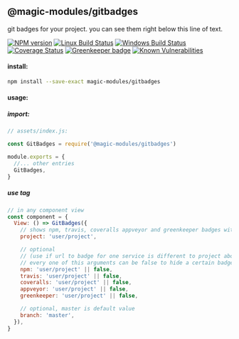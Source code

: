 ## @magic-modules/gitbadges

git badges for your project. you can see them right below this line of text.

[![NPM version][npm-image]][npm-url]
[![Linux Build Status][travis-image]][travis-url]
[![Windows Build Status][appveyor-image]][appveyor-url]
[![Coverage Status][coveralls-image]][coveralls-url]
[![Greenkeeper badge][greenkeeper-image]][greenkeeper-url]
[![Known Vulnerabilities][snyk-image]][snyk-url]

[npm-image]: https://img.shields.io/npm/v/@magic-modules/gitbadges.svg
[npm-url]: https://www.npmjs.com/package/@magic-modules/gitbadges
[travis-image]: https://api.travis-ci.org/magic-modules/gitbadges.svg?branch=master
[travis-url]: https://travis-ci.org/magic-modules/gitbadges
[appveyor-image]: https://img.shields.io/appveyor/ci/jaeh/gitbadges/master.svg
[appveyor-url]: https://ci.appveyor.com/project/jaeh/gitbadges/branch/master
[coveralls-image]: https://coveralls.io/repos/github/magic-modules/gitbadges/badge.svg
[coveralls-url]: https://coveralls.io/github/magic-modules/gitbadges
[greenkeeper-image]: https://badges.greenkeeper.io/magic-modules/gitbadges.svg
[greenkeeper-url]: https://badges.greenkeeper.io/magic-modules/gitbadges.svg
[snyk-image]: https://snyk.io/test/github/magic-modules/gitbadges/badge.svg
[snyk-url]: https://snyk.io/test/github/magic-modules/gitbadges

#### install:
```bash
npm install --save-exact magic-modules/gitbadges
```

#### usage:

##### import:
```javascript
// assets/index.js:

const GitBadges = require('@magic-modules/gitbadges')

module.exports = {
  //... other entries
  GitBadges,
}
```

##### use tag
```javascript
// in any component view
const component = {
  View: () => GitBadges({
    // shows npm, travis, coveralls appveyor and greenkeeper badges with this project
    project: 'user/project',

    // optional
    // (use if url to badge for one service is different to project above)
    // every one of this arguments can be false to hide a certain badge
    npm: 'user/project' || false,
    travis: 'user/project' || false,
    coveralls: 'user/project' || false,
    appveyor: 'user/project' || false,
    greenkeeper: 'user/project' || false,

    // optional, master is default value
    branch: 'master',
  }),
}
```